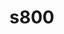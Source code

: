 # s800
 
<!-- MARKDOWN-AUTO-DOCS:START (CODE:src=../../../../ekorpkit/resources/datasets/t5/s800.yaml) --> 
<!-- MARKDOWN-AUTO-DOCS:END -->
